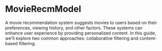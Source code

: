# MovieRecmModel
A movie recommendation system suggests movies to users based on their preferences, viewing history, and other factors. These systems can enhance user experience by providing personalized content. In this guide, we'll explore two common approaches: collaborative filtering and content-based filtering.
